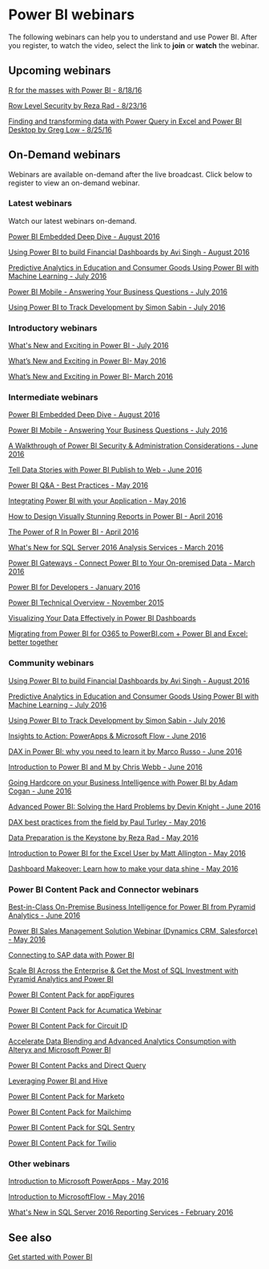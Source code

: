 <properties
   pageTitle="Power BI webinars"
   description="Power BI webinars."
   services="powerbi"
   documentationCenter=""
   authors="maikelson"
   manager="mblythe"
   backup=""
   editor=""
   tags=""
   qualityFocus="no"
   qualityDate=""/>

<tags
   ms.service="powerbi"
   ms.devlang="NA"
   ms.topic="get-started-article"
   ms.tgt_pltfrm="NA"
   ms.workload="powerbi"
   ms.date="08/17/2016"
   ms.author="maikelson"/>

# Power BI webinars

The following webinars can help you to understand and use Power BI. After you register, to watch the video, select the link to **join** or **watch** the webinar.


## Upcoming webinars

[R for the masses with Power BI - 8/18/16](https://info.microsoft.com/CO-PowerBI-WBNR-FY17-08Aug-18-PowerBI-R-for-Masses-Registration.html?Is=Website)

[Row Level Security by Reza Rad - 8/23/16](https://info.microsoft.com/CO-PowerBI-WBNR-FY17-08Aug-23-PowerBI-Row-Level-Security-Registration.html?Is=Website)

[Finding and transforming data with Power Query in Excel and Power BI Desktop by Greg Low - 8/25/16](https://info.microsoft.com/CO-PowerBI-WBNR-FY17-08Aug-25-PowerQuery-PowerBI-Registration.html?Is=Website)


## On-Demand webinars
Webinars are available on-demand after the live broadcast.  Click below to register to view an on-demand webinar.

### Latest webinars
Watch our latest webinars on-demand.

[Power BI Embedded Deep Dive - August 2016](https://info.microsoft.com/CO-PowerBI-WBNR-FY16-08Aug-09-PowerBI-Embedded-Deep-Dive-Registration.html?Is=Website)

[Using Power BI to build Financial Dashboards by Avi Singh - August 2016](https://info.microsoft.com/CO-PowerBI-WBNR-FY17-08Aug-16-PowerBI-Financial-Dashboards-Registration.html?Is=Website)

[Predictive Analytics in Education and Consumer Goods Using Power BI with Machine Learning - July 2016](https://info.microsoft.com/CO-PowerBI-WBNR-FY16-07Jul-26-PowerBI-MachineLearning-Registration.html?Is=Website)

[Power BI Mobile - Answering Your Business Questions - July 2016](https://info.microsoft.com/CO-PowerBI-WBNR-FY17-07Jul-21-PowerBI-Mobile-Registration.html?Is=Website)

[Using Power BI to Track Development by Simon Sabin - July 2016](https://info.microsoft.com/CO-PowerBI-WBNR-FY16-07Jul-19-PowerBI-Track-Development-Registration.html?Is=Website)


###  Introductory webinars

[What's New and Exciting in Power BI - July 2016](https://info.microsoft.com/CO-PowerBI-WBNR-FY17-07Jul-12-Whats-New-in-PowerBI-Registration.html?Is=Website)

[What’s New and Exciting in Power BI- May 2016](https://info.microsoft.com/CO-PowerBI-WBNR-FY16-05May-10-Whats-New-in-PowerBI-Registration.html?Is=Website)

[What’s New and Exciting in Power BI- March 2016](https://info.microsoft.com/CO-PowerBI-WBNR-FY16-03Mar-01-PowerBIWhatsNew-Registration.html?Is=Website)

### Intermediate webinars

[Power BI Embedded Deep Dive - August 2016](https://info.microsoft.com/CO-PowerBI-WBNR-FY16-08Aug-09-PowerBI-Embedded-Deep-Dive-Registration.html?Is=Website)

[Power BI Mobile - Answering Your Business Questions - July 2016](https://info.microsoft.com/CO-PowerBI-WBNR-FY17-07Jul-21-PowerBI-Mobile-Registration.html?Is=Website)

[A Walkthrough of Power BI Security & Administration Considerations - June 2016](https://info.microsoft.com/CO-PowerBI-WBNR-FY16-06Jun-23-PowerBI-Security-Registration.html?Is=Website)

[Tell Data Stories with Power BI Publish to Web - June 2016](https://info.microsoft.com/CO-PowerBI-WBNR-FY16-06Jun-14-PowerBI-Publish-to-Web-Registration.html?Is=Website)

[Power BI Q&A - Best Practices - May 2016](https://info.microsoft.com/CO-PowerBI-WBNR-FY16-05May-26-PowerBI-Q-and-A-Registration.html?Is=Website)

[Integrating Power BI with your Application - May 2016](https://info.microsoft.com/CO-PowerBI-WBNR-FY16-05May-24-Integrating-PowerBI-with-your-Application-Registration.html?Is=Website)

[How to Design Visually Stunning Reports in Power BI - April 2016](https://info.microsoft.com/CO-PowerBI-WBNR-FY16-04Apr-19-Design-Reports-in-PowerBI-Registration.html?Is=Website)

[The Power of R In Power BI - April 2016](https://info.microsoft.com/CO-PowerBI-WBNR-FY16-04Apr-14-Power-of-R-in-PowerBI-Registration.html?Is=Website)

[What's New for SQL Server 2016 Analysis Services - March 2016](https://info.microsoft.com/CO-PowerBI-WBNR-FY16-03Mar-24-PowerBI-SSAS-Registration.html?Is=Website)

[Power BI Gateways - Connect Power BI to Your On-premised Data - March 2016](https://info.microsoft.com/CO-PowerBI-WBNR-FY16-03Mar-10-PowerBI-Gateway-Registration.html?Is=Website)

[Power BI for Developers - January 2016](https://info.microsoft.com/CO-PowerBI-WBNR-FY16-01Jan-28-PowerBI-Developers-Registration.html?Is=Website)

[Power BI Technical Overview - November 2015](https://info.microsoft.com/CO-PowerBI-WBNR-FY16-11Nov15-PowerBITechnicalOverview-Register.html?Is=Website)

[Visualizing Your Data Effectively in Power BI Dashboards](https://info.microsoft.com/CO-PowerBI-WBNR-FY16-01Oct15-VisualizingDataPowerBIDashboard-Register.html?Is=Website)

[Migrating from Power BI for O365 to PowerBI.com + Power BI and Excel: better together](https://info.microsoft.com/CO-PowerBI-WBNR-FY16-15Dec15-PowerBI-Excel-Registration.html?Is=Website)

### Community webinars

[Using Power BI to build Financial Dashboards by Avi Singh - August 2016](https://info.microsoft.com/CO-PowerBI-WBNR-FY17-08Aug-16-PowerBI-Financial-Dashboards-Registration.html?Is=Website)

[Predictive Analytics in Education and Consumer Goods Using Power BI with Machine Learning - July 2016](https://info.microsoft.com/CO-PowerBI-WBNR-FY16-07Jul-26-PowerBI-MachineLearning-Registration.html?Is=Website)

[Using Power BI to Track Development by Simon Sabin - July 2016](https://info.microsoft.com/CO-PowerBI-WBNR-FY16-07Jul-19-PowerBI-Track-Development-Registration.html?Is=Website)

[Insights to Action: PowerApps & Microsoft Flow - June 2016](https://info.microsoft.com/CO-PowerBI-WBNR-FY16-06Jun-30-Leveraging-PowerApps-MicrosoftFlow-Registration.html?Is=Website)

[DAX in Power BI: why you need to learn it by Marco Russo - June 2016](https://info.microsoft.com/CO-PowerBI-WBNR-FY16-06Jun-28-DAX-PowerBI-Registration.html?Is=Website)

[Introduction to Power BI and M by Chris Webb - June 2016](https://info.microsoft.com/CO-PowerBI-WBNR-FY16-06Jun-21-Amazing-Things-with-Power-BI-Registration.html?Is=Website)

[Going Hardcore on your Business Intelligence with Power BI by Adam Cogan - June 2016](https://info.microsoft.com/CO-PowerBI-WBNR-FY16-06Jun-14-Hardcore-Business-Intelligence-Registration.html?Is=Website)

[Advanced Power BI: Solving the Hard Problems by Devin Knight - June 2016](https://info.microsoft.com/CO-PowerBI-WBNR-FY16-06Jun-07-Advanced-PowerBI-Registration.html?Is=Website)

[DAX best practices from the field by Paul Turley - May 2016](https://info.microsoft.com/CO-PowerBI-WBNR-FY16-05May-31-DAX-best-practices-Registration.html?Is=Website)

[Data Preparation is the Keystone by Reza Rad - May 2016](https://info.microsoft.com/CO-PowerBI-WBNR-FY16-05May-24-Data-Preparation-Registration.html?Is=Website)

[Introduction to Power BI for the Excel User by Matt Allington - May 2016](https://info.microsoft.com/CO-PowerBI-WBNR-FY16-05May-17-Intro-to-PowerBI-for-Excel-Registration.html?Is=Website)

[Dashboard Makeover: Learn how to make your data shine - May 2016](https://info.microsoft.com/CO-PowerBI-WBNR-FY16-05May-12-Dashboard-Makeover-Registration.html?Is=Website)

### Power BI Content Pack and Connector webinars

[Best-in-Class On-Premise Business Intelligence for Power BI from Pyramid Analytics - June 2016](https://info.microsoft.com/CO-PowerBI-WBNR-FY16-06Jun-16-PowerBI-Pyramid-Analytics-Registration.html?Is=Website)

[Power BI Sales Management Solution Webinar (Dynamics CRM, Salesforce) - May 2016](https://info.microsoft.com/CO-PowerBI-WBNR-FY16-05May-25-PowerBI-Sales-Management-Registration.html?Is=Website)

[Connecting to SAP data with Power BI](https://info.microsoft.com/CO-PowerBI-WBNR-FY16-04Apr-21-Connecting-SAP-PowerBI-Registration.html?Is=Website)

[Scale BI Across the Enterprise & Get the Most of SQL Investment with Pyramid Analytics and Power BI](https://info.microsoft.com/CO-PowerBI-WBNR-FY16-10Dec15-PyramidAnalyticsPowerBI-Registration.html?Is=Website)

[Power BI Content Pack for appFigures](https://info.microsoft.com/CO-PowerBI-WBNR-FY16-27Oct15-appFiguresPowerBIContentPack-Register.html?Is=Website)

[Power BI Content Pack for Acumatica Webinar](https://info.microsoft.com/CO-PowerBI-WBNR-FY16-10Dec15-AcumaticaPowerBI-Registration.html?Is=Website)

[Power BI Content Pack for Circuit ID](https://info.microsoft.com/CO-PowerBI-WBNR-FY16-01Dec15-PowerBICircuitID-Register.html?Is=Website)

[Accelerate Data Blending and Advanced Analytics Consumption with Alteryx and Microsoft Power BI](https://info.microsoft.com/CO-PowerBI-WBNR-FY16-03Nov15-AlteryxPowerBI-Register.html?Is=Website)

[Power BI Content Packs and Direct Query](https://info.microsoft.com/CO-PowerBI-WBNR-FY16-27Aug15-DeepDiveContentPacks-Register.html?Is=Website)

[Leveraging Power BI and Hive](https://info.microsoft.com/CO-PowerBI-WBNR-FY16-08Dec15-SimbaPowerBI-Registration.html?Is=Website)

[Power BI Content Pack for Marketo](https://info.microsoft.com/CO-PowerBI-WBNR-FY16-17Nov15-MarketoPowerBIContentPack-Register.html?Is=Website)

[Power BI Content Pack for Mailchimp](https://info.microsoft.com/CO-PowerBI-WBNR-FY16-18Nov15-PowerBIMailchimp-Register.html?Is=Website)

[Power BI Content Pack for SQL Sentry](https://info.microsoft.com/CO-PowerBI-WBNR-FY16-10Nov15-SQLSentry-Register.html?Is=Website)

[Power BI Content Pack for Twilio](https://info.microsoft.com/CO-PowerBI-WBNR-FY16-05Nov15-TwilioPowerBIContentPack-Register.html?Is=Website)

### Other webinars

[Introduction to Microsoft PowerApps - May 2016](https://info.microsoft.com/CO-PowerApps-WBNR-FY16-05May-Intro-to-PowerApps-CLE-Registration.html?Is=Website)

[Introduction to MicrosoftFlow - May 2016](https://info.microsoft.com/CO-MSFTFlow-WBNR-FY16-05May-Intro-to-MicrosoftFLow-CLE-Registration.html?Is=Website)

[What's New in SQL Server 2016 Reporting Services - February 2016](https://info.microsoft.com/CO-PowerBI-WBNR-FY16-02Feb-25-PowerBI-SQL-Reporting-Registration.html?Is=Website)

## See also
[Get started with Power BI](powerbi-service-get-started.md)
